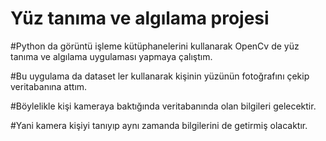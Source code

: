 # Yüz tanıma ve algılama  projesi 


#Python da görüntü işleme kütüphanelerini kullanarak OpenCv de yüz tanıma ve algılama uygulaması yapmaya çalıştım. 

#Bu uygulama da dataset ler kullanarak kişinin yüzünün fotoğrafını çekip veritabanına attım. 

#Böylelikle kişi kameraya baktığında veritabanında olan bilgileri gelecektir.

#Yani kamera kişiyi tanıyıp aynı zamanda bilgilerini de getirmiş olacaktır.
